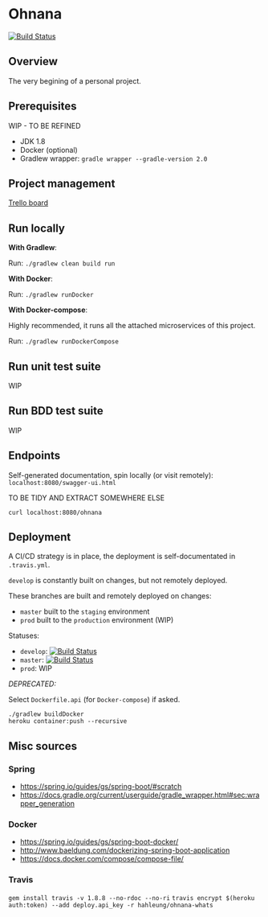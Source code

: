 # Ohnana
[![Build Status](https://travis-ci.org/hahleung/ohnana-whats.svg?branch=master)](https://travis-ci.org/hahleung/ohnana-whats)


## Overview

The very begining of a personal project.

## Prerequisites

WIP - TO BE REFINED
- JDK 1.8
- Docker (optional)
- Gradlew wrapper: `gradle wrapper --gradle-version 2.0`

## Project management

[Trello board](https://trello.com/b/J03PJN1p)

## Run locally

**With Gradlew**:

Run: `./gradlew clean build run`

**With Docker**:

Run: `./gradlew runDocker`

**With Docker-compose**:

Highly recommended, it runs all the attached microservices of this project.

Run: `./gradlew runDockerCompose`

## Run unit test suite

WIP

## Run BDD test suite

WIP

## Endpoints

Self-generated documentation, spin locally (or visit remotely):
`localhost:8080/swagger-ui.html`

TO BE TIDY AND EXTRACT SOMEWHERE ELSE
```
curl localhost:8080/ohnana
```

## Deployment

A CI/CD strategy is in place, the deployment is self-documentated in `.travis.yml`.

`develop` is constantly built on changes, but not remotely deployed.

These branches are built and remotely deployed on changes:
- `master` built to the `staging` environment
- `prod` built to the `production` environment (WIP)

Statuses:
- `develop`: [![Build Status](https://travis-ci.org/hahleung/ohnana-whats.svg?branch=develop)](https://travis-ci.org/hahleung/ohnana-whats)
- `master`: [![Build Status](https://travis-ci.org/hahleung/ohnana-whats.svg?branch=master)](https://travis-ci.org/hahleung/ohnana-whats)
- `prod`: WIP

_DEPRECATED:_

Select `Dockerfile.api` (for `Docker-compose`) if asked.

```
./gradlew buildDocker
heroku container:push --recursive
```

## Misc sources

### Spring
- https://spring.io/guides/gs/spring-boot/#scratch
- https://docs.gradle.org/current/userguide/gradle_wrapper.html#sec:wrapper_generation

### Docker
- https://spring.io/guides/gs/spring-boot-docker/
- http://www.baeldung.com/dockerizing-spring-boot-application
- https://docs.docker.com/compose/compose-file/

### Travis
`gem install travis -v 1.8.8 --no-rdoc --no-ri`
`travis encrypt $(heroku auth:token) --add deploy.api_key -r hahleung/ohnana-whats`